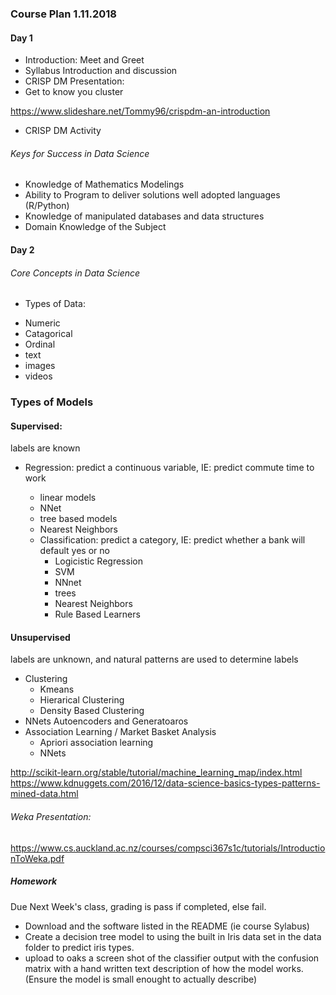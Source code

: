 ### Course Plan 1.11.2018
#### Day 1
* Introduction: Meet and Greet
* Syllabus Introduction and discussion
* CRISP DM Presentation:
* Get to know you cluster 

https://www.slideshare.net/Tommy96/crispdm-an-introduction

* CRISP DM Activity

###### Keys for Success in Data Science
  
  * Knowledge of Mathematics Modelings
  * Ability to Program to deliver solutions well adopted languages (R/Python)
  * Knowledge of manipulated databases and data structures
  * Domain Knowledge of the Subject
  
#### Day 2
###### Core Concepts in Data Science

* Types of Data:
 + Numeric
 + Catagorical
 + Ordinal  
 + text
 + images
 + videos

### Types of Models
#### Supervised:  
labels are known
* Regression: predict a continuous variable, IE: predict commute time to work
    
    + linear models
    + NNet
    + tree based models
    + Nearest Neighbors
    
  * Classification: predict a category, IE: predict whether a bank will default yes or no
    + Logicistic Regression
    + SVM
    + NNnet
    + trees
    + Nearest Neighbors
    + Rule Based Learners
    
#### Unsupervised
labels are unknown, and natural patterns are used to determine labels
  * Clustering
    + Kmeans
    + Hierarical Clustering
    + Density Based Clustering
  * NNets Autoencoders and Generatoaros
  * Association Learning /  Market Basket Analysis
      + Apriori association learning
      + NNets 
 
http://scikit-learn.org/stable/tutorial/machine_learning_map/index.html 
https://www.kdnuggets.com/2016/12/data-science-basics-types-patterns-mined-data.html

###### Weka Presentation:
https://www.cs.auckland.ac.nz/courses/compsci367s1c/tutorials/IntroductionToWeka.pdf

##### Homework

Due Next Week's class, grading is pass if completed, else fail.
* Download and the software listed in the README (ie course Sylabus)
* Create a decision tree model to using the built in Iris data set in the data folder to predict iris types.
* upload to oaks a screen shot of the classifier output with the confusion matrix with a hand written text description of how the model works.  (Ensure the model is small enought to actually describe)






